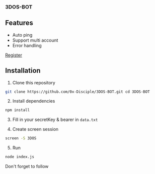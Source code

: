 ### 3DOS-BOT

## Features
- Auto ping
- Support multi account
- Error handling

[Register](https://dashboard.3dos.io/register?ref_code=bca76d)

## Installation
1. Clone this repository
```bash
git clone https://github.com/0x-Disciple/3DOS-BOT.git cd 3DOS-BOT
```
2. Install dependencies
```bash
npm install
```
3. Fill in your secretKey & bearer in `data.txt`

4. Create screen session
```bash
screen -S 3DOS  
```
5. Run 
```bash
node index.js
```

Don't forget to follow